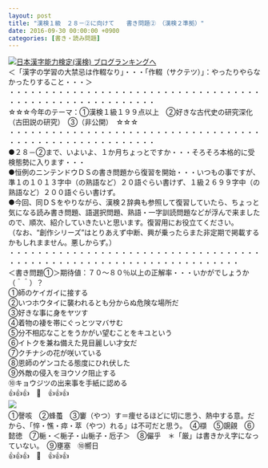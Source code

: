 ```yaml
---
layout: post
title: "漢検１級　２８－②に向けて　　書き問題②　（漢検２準拠）"
date: 2016-09-30 00:00:00 +0900
categories: [書き・読み問題]
---
```


[![](/syuusyuu9701/assets/images/漢検１級-２８－②に向けて-書き問題②-（漢検２準拠）-br_c_3028_1.gif)](http://blog.with2.net/link.php?1659096:3028 "日本漢字能力検定(漢検) ブログランキングへ")[日本漢字能力検定(漢検) ブログランキングへ](http://blog.with2.net/link.php?1659096:3028)  
＜「漢字の学習の大禁忌は作輟なり」・・・「作輟（サクテツ）」：やったりやらなかったりすること・・・＞  
・・・・・・・・・・・・・・・・・・・・・・・・・・・・・・・・・・・・・・・・・・・・・・・・・・・・・・・・・  
☆☆☆今年のテーマ：①漢検１級１９９点以上　②好きな古代史の研究深化（古田説の研究）　③（非公開）　☆☆☆　　  
・・・・・・・・・・・・・・・・・・・・・・・・・・・・・・・・・・・・・・・・・・・・・・・・・・・・・・・・・  
●２８－②まで、いよいよ、１か月ちょっとですか・・・そろそろ本格的に受検態勢に入ります・・・  
●恒例のニンテンドウＤＳの書き問題から復習を開始・・・いつもの事ですが、準１の１０１３字中（の熟語など）２０語ぐらい書けず、１級２６９９字中（の熟語など）２００語ぐらい書けず。  
●今回、同ＤＳをやりながら、漢検２辞典も参照して復習していたら、ちょっと気になる読み書き問題、語選択問題、熟語・一字訓読問題などが浮んで来ましたので、順次、紹介していきたいと思います。復習用にお役立てください。  
（なお、“創作シリーズ”はとりあえず中断、興が乗ったらまた非定期で掲載するかもしれまません。悪しからず。）  
・・・・・・・・・・・・・・・・・・・・・・・・・・・・・・・・・・・・・・・・・・・・・・・・・・・・・・・・・・・・・・・・・・・・・  
＜書き問題①＞期待値：７０～８０％以上の正解率・・・いかがでしょうか（＾＾）？  
①師のケイガイに接する　  
②いつホウタイに襲われるとも分からぬ危険な場所だ　  
③好きな事に身をヤツす　　　  
④着物の褄を帯にぐっとツマバサむ　  
⑤分不相応なことをうかがい望むことをキユという　　  
⑥イトクを兼ね備えた見目麗しい才女だ  
⑦クチナシの花が咲いている　　　  
⑧恩師のゲンコたる態度にひれ伏した　　  
⑨外敵の侵入をヨウソク阻止する  
⑩キョウジツの出来事を手紙に認める  
👍👍👍　🐒　👍👍👍  
![](/syuusyuu9701/assets/images/漢検１級-２８－②に向けて-書き問題②-（漢検２準拠）-2d433dfa871351592207152edc880dc9.jpg)　　  
①謦咳　②蜂蠆　③窶（やつ）す＝痩せるほどに切に思う、熱中する意。だから、「悴・憔・瘁・萃（やつ）れる」は不可だと思う。　④襭　⑤覬覦　⑥懿徳　⑦梔・＜梔子・山梔子・卮子＞　⑧儼乎　＊「厳」は書きかえ字になっていない。　⑨壅塞　⑩嚮日  
👍👍👍　🐒　👍👍👍  
  
　